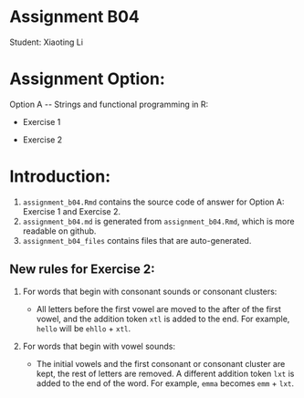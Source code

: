 # Assignment B04

Student: Xiaoting Li

# Assignment Option:

Option A -- Strings and functional programming in R:

-   Exercise 1

-   Exercise 2

# Introduction:

1.  `assignment_b04.Rmd` contains the source code of answer for Option A: Exercise 1 and Exercise 2.
2.  `assignment_b04.md` is generated from `assignment_b04.Rmd`, which is more readable on github.
3.  `assignment_b04_files` contains files that are auto-generated.

## New rules for Exercise 2:

1.  For words that begin with consonant sounds or consonant clusters:

    -   All letters before the first vowel are moved to the after of the first vowel, and the addition token `xtl` is added to the end. For example, `hello` will be `ehllo` + `xtl`.

2.  For words that begin with vowel sounds:

    -   The initial vowels and the first consonant or consonant cluster are kept, the rest of letters are removed. A different addition token `lxt` is added to the end of the word. For example, `emma` becomes `emm` + `lxt`.

